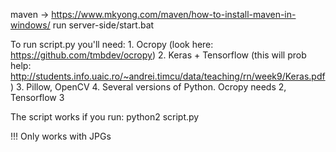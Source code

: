 maven -> https://www.mkyong.com/maven/how-to-install-maven-in-windows/
run server-side/start.bat

To run script.py you'll need:
    1. Ocropy (look here: https://github.com/tmbdev/ocropy)
    2. Keras + Tensorflow (this will prob help: http://students.info.uaic.ro/~andrei.timcu/data/teaching/rn/week9/Keras.pdf)
    3. Pillow, OpenCV
    4. Several versions of Python. Ocropy needs 2, Tensorflow 3

The script works if you run:
    python2 script.py <arguments>

!!! Only works with JPGs

